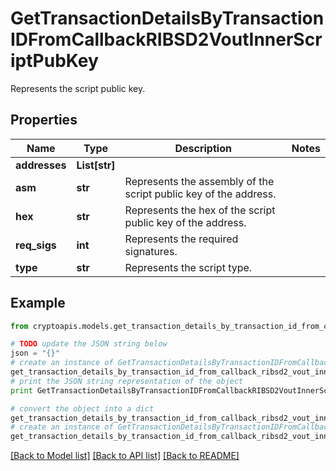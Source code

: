 # GetTransactionDetailsByTransactionIDFromCallbackRIBSD2VoutInnerScriptPubKey

Represents the script public key.

## Properties
Name | Type | Description | Notes
------------ | ------------- | ------------- | -------------
**addresses** | **List[str]** |  | 
**asm** | **str** | Represents the assembly of the script public key of the address. | 
**hex** | **str** | Represents the hex of the script public key of the address. | 
**req_sigs** | **int** | Represents the required signatures. | 
**type** | **str** | Represents the script type. | 

## Example

```python
from cryptoapis.models.get_transaction_details_by_transaction_id_from_callback_ribsd2_vout_inner_script_pub_key import GetTransactionDetailsByTransactionIDFromCallbackRIBSD2VoutInnerScriptPubKey

# TODO update the JSON string below
json = "{}"
# create an instance of GetTransactionDetailsByTransactionIDFromCallbackRIBSD2VoutInnerScriptPubKey from a JSON string
get_transaction_details_by_transaction_id_from_callback_ribsd2_vout_inner_script_pub_key_instance = GetTransactionDetailsByTransactionIDFromCallbackRIBSD2VoutInnerScriptPubKey.from_json(json)
# print the JSON string representation of the object
print GetTransactionDetailsByTransactionIDFromCallbackRIBSD2VoutInnerScriptPubKey.to_json()

# convert the object into a dict
get_transaction_details_by_transaction_id_from_callback_ribsd2_vout_inner_script_pub_key_dict = get_transaction_details_by_transaction_id_from_callback_ribsd2_vout_inner_script_pub_key_instance.to_dict()
# create an instance of GetTransactionDetailsByTransactionIDFromCallbackRIBSD2VoutInnerScriptPubKey from a dict
get_transaction_details_by_transaction_id_from_callback_ribsd2_vout_inner_script_pub_key_form_dict = get_transaction_details_by_transaction_id_from_callback_ribsd2_vout_inner_script_pub_key.from_dict(get_transaction_details_by_transaction_id_from_callback_ribsd2_vout_inner_script_pub_key_dict)
```
[[Back to Model list]](../README.md#documentation-for-models) [[Back to API list]](../README.md#documentation-for-api-endpoints) [[Back to README]](../README.md)


